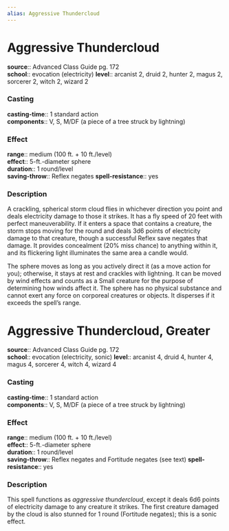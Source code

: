 ```yaml
---
alias: Aggressive Thundercloud
---
```


# Aggressive Thundercloud 

**source**:: Advanced Class Guide pg. 172  
**school**:: evocation (electricity)
**level**:: arcanist 2, druid 2, hunter 2, magus 2, sorcerer 2, witch 2, wizard 2

### Casting 

**casting-time**:: 1 standard action  
**components**:: V, S, M/DF (a piece of a tree struck by lightning)

### Effect 

**range**:: medium (100 ft. + 10 ft./level)  
**effect**:: 5-ft.-diameter sphere  
**duration**:: 1 round/level  
**saving-throw**:: Reflex negates
**spell-resistance**:: yes

### Description 

A crackling, spherical storm cloud flies in whichever direction you point and deals electricity damage to those it strikes. It has a fly speed of 20 feet with perfect maneuverability. If it enters a space that contains a creature, the storm stops moving for the round and deals 3d6 points of electricity damage to that creature, though a successful Reflex save negates that damage. It provides concealment (20% miss chance) to anything within it, and its flickering light illuminates the same area a candle would.  
  
The sphere moves as long as you actively direct it (as a move action for you); otherwise, it stays at rest and crackles with lightning. It can be moved by wind effects and counts as a Small creature for the purpose of determining how winds affect it. The sphere has no physical substance and cannot exert any force on corporeal creatures or objects. It disperses if it exceeds the spell’s range.

# Aggressive Thundercloud, Greater 

**source**:: Advanced Class Guide pg. 172  
**school**:: evocation (electricity, sonic)
**level**:: arcanist 4, druid 4, hunter 4, magus 4, sorcerer 4, witch 4, wizard 4

### Casting 

**casting-time**:: 1 standard action  
**components**:: V, S, M/DF (a piece of a tree struck by lightning)

### Effect 

**range**:: medium (100 ft. + 10 ft./level)  
**effect**:: 5-ft.-diameter sphere  
**duration**:: 1 round/level  
**saving-throw**:: Reflex negates and Fortitude negates (see text)
**spell-resistance**:: yes

### Description 

This spell functions as *aggressive thundercloud*, except it deals 6d6 points of electricity damage to any creature it strikes. The first creature damaged by the cloud is also stunned for 1 round (Fortitude negates); this is a sonic effect.
